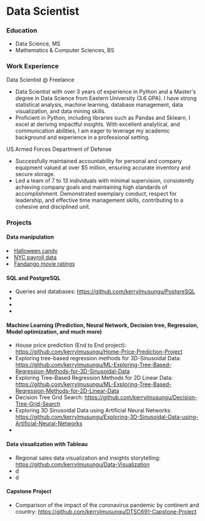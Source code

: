# Data Scientist

### Education
- Data Science, MS
- Mathematics & Computer Sciences, BS

### Work Experience
Data Scientist @ Freelance
- Data Scientist with over 3 years of experience in Python and a Master's degree in Data Science from Eastern University (3.6
GPA). I have strong statistical analysis, machine learning, database management, data visualization, and data mining skills.
- Proficient in Python, including libraries such as Pandas and Sklearn, I excel at deriving impactful insights. With excellent
analytical, and communication abilities, I am eager to leverage my academic background and experience in a professional
setting.

US Armed Forces Department of Defense
- Successfully maintained accountability for personal and company equipment valued at over $5 million, ensuring
accurate inventory and secure storage.
- Led a team of 7 to 13 individuals with minimal supervision, consistently achieving company goals and maintaining
high standards of accomplishment.
Demonstrated exemplary conduct, respect for leadership, and effective time management skills, contributing to a
cohesive and disciplined unit.

### Projects
#### Data manipulation
<li class="masthead__menu-item"> <a href="https://github.com/kerrylmusungu/Data-manipulation-Halloween-Candy">Halloween candy</a> </li>
<li class="masthead__menu-item"> <a href="https://github.com/kerrylmusungu/Data-manipulation-NYC-Payroll">NYC payroll data</a> </li>
<li class="masthead__menu-item"> <a href="https://github.com/kerrylmusungu/Data-manipulation-Fandango-Movie-Ratings">Fandango movie ratings</a> </li>
  
#### SQL and PostgreSQL
- Queries and databases: https://github.com/kerrylmusungu/PostgreSQL
- 
- 
- 
#### Machine Learning (Prediction, Neural Network, Decision tree, Regression, Model optimization, and much more)
- House price prediction (End to End project): https://github.com/kerrylmusungu/Home-Price-Prediction-Project
- Exploring tree-based regression methods for 3D-Sinusoidal Data: https://github.com/kerrylmusungu/ML-Exploring-Tree-Based-Regression-Methods-for-3D-Sinusoidal-Data
- Exploring Tree-Based Regression Methods for 2D Linear Data: https://github.com/kerrylmusungu/ML-Exploring-Tree-Based-Regression-Methods-for-2D-Linear-Data
- Decision Tree Grid Search: https://github.com/kerrylmusungu/Decision-Tree-Grid-Search
- Exploring 3D Sinusoidal Data using Artificial Neural Networks: https://github.com/kerrylmusungu/Exploring-3D-Sinusoidal-Data-using-Artificial-Neural-Networks
- 
#### Data visualization with Tableau
- Regional sales data visualization and insights storytelling: https://github.com/kerrylmusungu/Data-Visualization
- d 
- d
#### Capstone Project
- Comparison of the impact of the coronavirus pandemic by continent and country: https://github.com/kerrylmusungu/DTSC691-Capstone-Project

